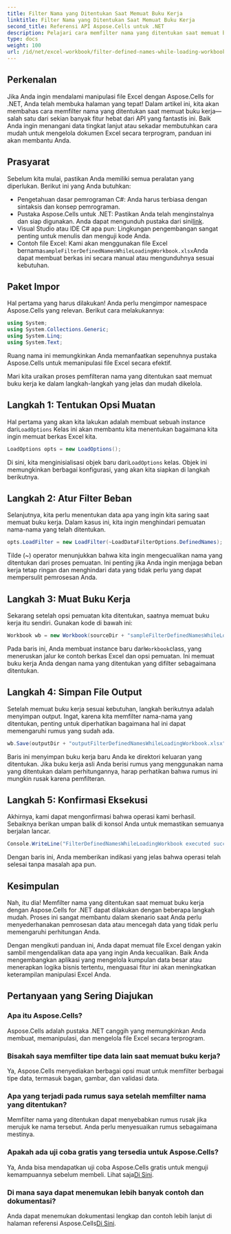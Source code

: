 ```yaml
---
title: Filter Nama yang Ditentukan Saat Memuat Buku Kerja
linktitle: Filter Nama yang Ditentukan Saat Memuat Buku Kerja
second_title: Referensi API Aspose.Cells untuk .NET
description: Pelajari cara memfilter nama yang ditentukan saat memuat buku kerja dengan Aspose.Cells untuk .NET dalam panduan komprehensif ini.
type: docs
weight: 100
url: /id/net/excel-workbook/filter-defined-names-while-loading-workbook/
---
```

## Perkenalan

Jika Anda ingin mendalami manipulasi file Excel dengan Aspose.Cells for .NET, Anda telah membuka halaman yang tepat! Dalam artikel ini, kita akan membahas cara memfilter nama yang ditentukan saat memuat buku kerja—salah satu dari sekian banyak fitur hebat dari API yang fantastis ini. Baik Anda ingin menangani data tingkat lanjut atau sekadar membutuhkan cara mudah untuk mengelola dokumen Excel secara terprogram, panduan ini akan membantu Anda.

## Prasyarat

Sebelum kita mulai, pastikan Anda memiliki semua peralatan yang diperlukan. Berikut ini yang Anda butuhkan:

- Pengetahuan dasar pemrograman C#: Anda harus terbiasa dengan sintaksis dan konsep pemrograman.
-  Pustaka Aspose.Cells untuk .NET: Pastikan Anda telah menginstalnya dan siap digunakan. Anda dapat mengunduh pustaka dari sini[link](https://releases.aspose.com/cells/net/).
- Visual Studio atau IDE C# apa pun: Lingkungan pengembangan sangat penting untuk menulis dan menguji kode Anda.
-  Contoh file Excel: Kami akan menggunakan file Excel bernama`sampleFilterDefinedNamesWhileLoadingWorkbook.xlsx`Anda dapat membuat berkas ini secara manual atau mengunduhnya sesuai kebutuhan.

## Paket Impor

Hal pertama yang harus dilakukan! Anda perlu mengimpor namespace Aspose.Cells yang relevan. Berikut cara melakukannya:

```csharp
using System;
using System.Collections.Generic;
using System.Linq;
using System.Text;
```

Ruang nama ini memungkinkan Anda memanfaatkan sepenuhnya pustaka Aspose.Cells untuk memanipulasi file Excel secara efektif.

Mari kita uraikan proses pemfilteran nama yang ditentukan saat memuat buku kerja ke dalam langkah-langkah yang jelas dan mudah dikelola.

## Langkah 1: Tentukan Opsi Muatan

Hal pertama yang akan kita lakukan adalah membuat sebuah instance dari`LoadOptions` Kelas ini akan membantu kita menentukan bagaimana kita ingin memuat berkas Excel kita.

```csharp
LoadOptions opts = new LoadOptions();
```

 Di sini, kita menginisialisasi objek baru dari`LoadOptions` kelas. Objek ini memungkinkan berbagai konfigurasi, yang akan kita siapkan di langkah berikutnya.

## Langkah 2: Atur Filter Beban

Selanjutnya, kita perlu menentukan data apa yang ingin kita saring saat memuat buku kerja. Dalam kasus ini, kita ingin menghindari pemuatan nama-nama yang telah ditentukan.

```csharp
opts.LoadFilter = new LoadFilter(~LoadDataFilterOptions.DefinedNames);
```

Tilde (~) operator menunjukkan bahwa kita ingin mengecualikan nama yang ditentukan dari proses pemuatan. Ini penting jika Anda ingin menjaga beban kerja tetap ringan dan menghindari data yang tidak perlu yang dapat mempersulit pemrosesan Anda.

## Langkah 3: Muat Buku Kerja

Sekarang setelah opsi pemuatan kita ditentukan, saatnya memuat buku kerja itu sendiri. Gunakan kode di bawah ini:

```csharp
Workbook wb = new Workbook(sourceDir + "sampleFilterDefinedNamesWhileLoadingWorkbook.xlsx", opts);
```

 Pada baris ini, Anda membuat instance baru dari`Workbook`class, yang meneruskan jalur ke contoh berkas Excel dan opsi pemuatan. Ini memuat buku kerja Anda dengan nama yang ditentukan yang difilter sebagaimana ditentukan.

## Langkah 4: Simpan File Output

Setelah memuat buku kerja sesuai kebutuhan, langkah berikutnya adalah menyimpan output. Ingat, karena kita memfilter nama-nama yang ditentukan, penting untuk diperhatikan bagaimana hal ini dapat memengaruhi rumus yang sudah ada.

```csharp
wb.Save(outputDir + "outputFilterDefinedNamesWhileLoadingWorkbook.xlsx");
```

Baris ini menyimpan buku kerja baru Anda ke direktori keluaran yang ditentukan. Jika buku kerja asli Anda berisi rumus yang menggunakan nama yang ditentukan dalam perhitungannya, harap perhatikan bahwa rumus ini mungkin rusak karena pemfilteran.

## Langkah 5: Konfirmasi Eksekusi

Akhirnya, kami dapat mengonfirmasi bahwa operasi kami berhasil. Sebaiknya berikan umpan balik di konsol Anda untuk memastikan semuanya berjalan lancar.

```csharp
Console.WriteLine("FilterDefinedNamesWhileLoadingWorkbook executed successfully.");
```

Dengan baris ini, Anda memberikan indikasi yang jelas bahwa operasi telah selesai tanpa masalah apa pun.

## Kesimpulan

Nah, itu dia! Memfilter nama yang ditentukan saat memuat buku kerja dengan Aspose.Cells for .NET dapat dilakukan dengan beberapa langkah mudah. Proses ini sangat membantu dalam skenario saat Anda perlu menyederhanakan pemrosesan data atau mencegah data yang tidak perlu memengaruhi perhitungan Anda.

Dengan mengikuti panduan ini, Anda dapat memuat file Excel dengan yakin sambil mengendalikan data apa yang ingin Anda kecualikan. Baik Anda mengembangkan aplikasi yang mengelola kumpulan data besar atau menerapkan logika bisnis tertentu, menguasai fitur ini akan meningkatkan keterampilan manipulasi Excel Anda.

## Pertanyaan yang Sering Diajukan

### Apa itu Aspose.Cells?
Aspose.Cells adalah pustaka .NET canggih yang memungkinkan Anda membuat, memanipulasi, dan mengelola file Excel secara terprogram.

### Bisakah saya memfilter tipe data lain saat memuat buku kerja?
Ya, Aspose.Cells menyediakan berbagai opsi muat untuk memfilter berbagai tipe data, termasuk bagan, gambar, dan validasi data.

### Apa yang terjadi pada rumus saya setelah memfilter nama yang ditentukan?
Memfilter nama yang ditentukan dapat menyebabkan rumus rusak jika merujuk ke nama tersebut. Anda perlu menyesuaikan rumus sebagaimana mestinya.

### Apakah ada uji coba gratis yang tersedia untuk Aspose.Cells?
 Ya, Anda bisa mendapatkan uji coba Aspose.Cells gratis untuk menguji kemampuannya sebelum membeli. Lihat saja[Di Sini](https://releases.aspose.com/).

### Di mana saya dapat menemukan lebih banyak contoh dan dokumentasi?
 Anda dapat menemukan dokumentasi lengkap dan contoh lebih lanjut di halaman referensi Aspose.Cells[Di Sini](https://reference.aspose.com/cells/net/).